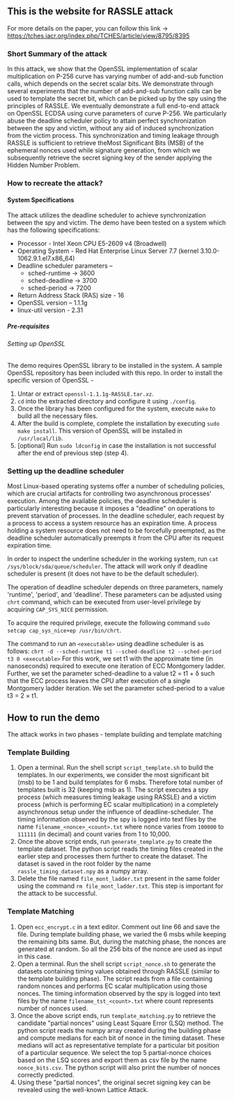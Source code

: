 ## This is the website for RASSLE attack

For more details on the paper, you can follow this link -> https://tches.iacr.org/index.php/TCHES/article/view/8795/8395


### Short Summary of the attack

In this attack, we show that the OpenSSL implementation of scalar multiplication on P-256 curve has varying number of add-and-sub function calls, which depends on the secret scalar bits. We demonstrate through several experiments that the number of add-and-sub function calls can be used to template the secret bit, which can be picked up by the spy using the principles of RASSLE. We eventually demonstrate a full end-to-end attack on OpenSSL ECDSA using curve parameters of curve P-256.  We particularly abuse the deadline scheduler policy to attain perfect synchronization between the spy and victim, without any aid of induced synchronization from the victim process. This synchronization and timing leakage through RASSLE  is sufficient to retrieve theMost Significant Bits (MSB) of the ephemeral nonces used while signature generation, from which we subsequently retrieve the secret signing key of the sender applying the Hidden Number Problem.


### How to recreate the attack?
#### System Specifications

The attack utilizes the deadline scheduler to achieve synchronization between the spy and victim. The demo have been tested on a system which has the following specifications:
- Processor -  Intel Xeon CPU E5-2609 v4 (Broadwell)
- Operating System - Red Hat Enterprise Linux Server 7.7 (kernel 3.10.0-1062.9.1.el7.x86_64)
- Deadline scheduler parameters – 
  - sched-runtime -> 3600
  - sched-deadline -> 3700
  - sched-period -> 7200
- Return Address Stack (RAS) size - 16
- OpenSSL version – 1.1.1g
- linux-util version - 2.31 

##### Pre-requisites

###### Setting up OpenSSL
The demo requires OpenSSL library to be installed in the system. A sample OpenSSL repository has been included with this repo. 
In order to install the specific version of OpenSSL -  
1. Untar or extract `openssl-1.1.1g-RASSLE.tar.xz`. 
2. `cd` into the extracted directory and configure it using `./config`.
3. Once the library has been configured for the system, execute `make` to build all the necessary files.
4. After the build is complete, complete the installation by executing `sudo make install`. This version of OpenSSL will be installed in `/usr/local/lib`.
5. [optional] Run `sudo ldconfig` in case the installation is not successful after the end of previous step (step 4).



### Setting up the deadline scheduler

Most Linux-based operating systems offer a number of scheduling policies, which are crucial artifacts for controlling two asynchronous processes' execution. Among the available policies, the deadline scheduler is particularly interesting because it imposes a "deadline" on operations to prevent starvation of processes. In the deadline scheduler, each request by a process to access a system resource has an expiration time. A process holding a system resource does not need to be forcefully preempted, as the deadline scheduler automatically preempts it from the CPU after its request expiration time.

In order to inspect the underline scheduler in the working system, run `cat /sys/block/sda/queue/scheduler`. The attack will work only if deadline scheduler is present (it does not have to be the default scheduler).

The operation of deadline scheduler depends on three parameters, namely 'runtime', 'period', and 'deadline'. These parameters can be adjusted using `chrt` command, which can be executed from user-level privilege by acquiring `CAP_SYS_NICE` permission. 

To acquire the required privilege, execute the following command `sudo setcap cap_sys_nice+ep /usr/bin/chrt`.

The command to run an `<executable>` using deadline scheduler is as follows:
  `chrt -d --sched-runtime t1 --sched-deadline t2 --sched-period t3 0 <executable>`
For this work, we set t1 with the approximate time (in nanoseconds) required to execute one iteration of ECC Montgomery ladder. Further, we set the parameter sched-deadline to a value t2 = t1 + δ such that the ECC process leaves the CPU after execution of a single Montgomery ladder iteration. We set the parameter sched-period to a value t3 = 2 × t1. 

## How to run the demo

The attack works in two phases - template building and template matching

### Template Building

1. Open a terminal. Run the shell script `script_template.sh` to build the templates. In our experiments, we consider the most significant bit (msb) to be 1 and build templates for 6 msbs. Therefore total number of templates built is 32 (keeping msb as 1). The script executes a spy process (which measures timing leakage using RASSLE) and a victim process (which is performing EC scalar multiplication) in a completely asynchronous setup under the influence of deadline-scheduler. The timing information observed by the spy is logged into text files by the name `filename_<nonce>_<count>.txt` where nonce varies from `100000` to `111111` (in decimal) and count varies from 1 to 10,000.
2. Once the above script ends, run `generate_template.py` to create the template dataset. The python script reads the timing files created in the earlier step and processes them further to create the dataset. The dataset is saved in the root folder by the name `rassle_timing_dataset.npy` as a numpy array.
3. Delete the file named `file_mont_ladder.txt` present in the same folder using the command `rm file_mont_ladder.txt`. This step is important for the attack to be successful.

### Template Matching

1. Open `ecc_encrypt.c` in a text editor. Comment out line 66 and save the file. During template building phase, we varied the 6 msbs while keeping the remaining bits same. But, during the matching phase, the nonces are generated at random. So all the 256 bits of the nonce are used as input in this case.
2. Open a terminal. Run the shell script `script_nonce.sh` to generate the datasets containing timing values obtained through RASSLE (similar to the template building phase). The script reads from a file containing random nonces and performs EC scalar multiplication using those nonces. The timing information observed by the spy is logged into text files by the name `filename_tst_<count>.txt` where count represents number of nonces used.
3. Once the above script ends, run `template_matching.py` to retrieve the candidate "partial nonces" using Least Square Error (LSQ) method. The python script reads the numpy array created during the building phase and compute medians for each bit of nonce in the timing dataset. These medians will act as representative template for a particular bit position of a particular sequence. We select the top 5 partial-nonce choices based on the LSQ scores and export them as csv file by the name `nonce_bits.csv`. The python script 
will also print the number of nonces correctly predicted.
4. Using these "partial nonces", the original secret signing key can be revealed using the well-known Lattice Attack.

